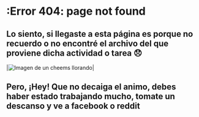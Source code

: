 # :Error 404: page not found 
## Lo siento, si llegaste a esta página es porque no recuerdo o no encontré el archivo del que proviene dicha actividad o tarea 😞

|![Imagen de un cheems llorando](https://c.tenor.com/YEqsyuOsPVwAAAAM/ja-raha-mai-koi-nahi-aone.gif)|

## Pero, ¡Hey! Que no decaiga el animo, debes haber estado trabajando mucho, tomate un descanso y ve a facebook o reddit
